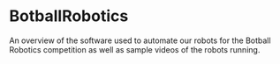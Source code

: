 # BotballRobotics
An overview of the software used to automate our robots for the Botball Robotics competition as well as sample videos of the robots running.
